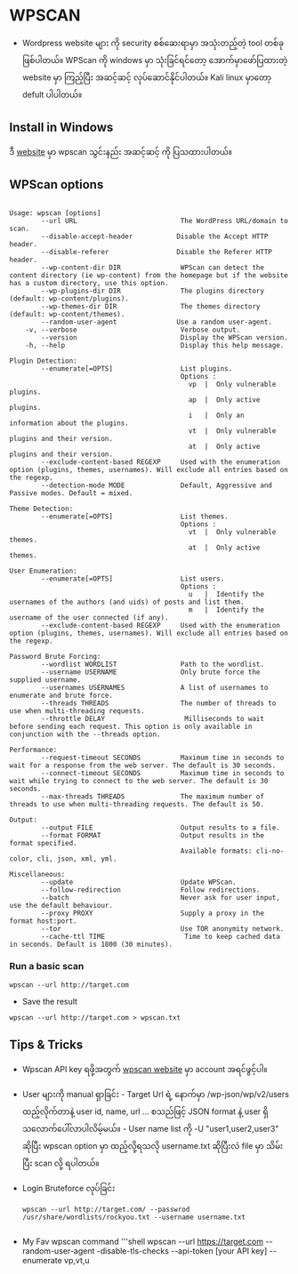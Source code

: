 # WPSCAN
- Wordpress website များ ကို security စစ်ဆေးရာမှာ အသုံးတည့်တဲ့ tool တစ်ခုဖြစ်ပါတယ်။ WPScan ကို windows မှာ သုံးခြင်ရင်တော့ အောက်မှာဖော်ပြထားတဲ့ website မှာ ကြည့်ပြီး အဆင့်ဆင့် လုပ်ဆောင်နိုင်ပါတယ်။ Kali linux မှာတော့ defult ပါပါတယ်။

## Install in Windows
ဒီ [website](https://www.seoeditors.com/expert-seo/how-to-install-wpscan-on-windows-10) မှာ wpscan သွင်းနည်း အဆင့်ဆင့် ကို ပြသထားပါတယ်။

## WPScan options

```shell

Usage: wpscan [options]
        --url URL                          The WordPress URL/domain to scan.
        --disable-accept-header           Disable the Accept HTTP header.
        --disable-referer                 Disable the Referer HTTP header.
        --wp-content-dir DIR               WPScan can detect the content directory (ie wp-content) from the homepage but if the website has a custom directory, use this option.
        --wp-plugins-dir DIR               The plugins directory (default: wp-content/plugins).
        --wp-themes-dir DIR                The themes directory (default: wp-content/themes).
        --random-user-agent               Use a random user-agent.
    -v, --verbose                          Verbose output.
        --version                          Display the WPScan version.
    -h, --help                             Display this help message.

Plugin Detection:
        --enumerate[=OPTS]                 List plugins.
                                           Options :
                                             vp  |  Only vulnerable plugins.
                                             ap  |  Only active plugins.
                                             i   |  Only an information about the plugins.
                                             vt  |  Only vulnerable plugins and their version.
                                             at  |  Only active plugins and their version.
        --exclude-content-based REGEXP     Used with the enumeration option (plugins, themes, usernames). Will exclude all entries based on the regexp.
        --detection-mode MODE              Default, Aggressive and Passive modes. Default = mixed.

Theme Detection:
        --enumerate[=OPTS]                 List themes.
                                           Options :
                                             vt  |  Only vulnerable themes.
                                             at  |  Only active themes.

User Enumeration:
        --enumerate[=OPTS]                 List users.
                                           Options :
                                             u   |  Identify the usernames of the authors (and uids) of posts and list them.
                                             m   |  Identify the username of the user connected (if any).
        --exclude-content-based REGEXP     Used with the enumeration option (plugins, themes, usernames). Will exclude all entries based on the regexp.

Password Brute Forcing:
        --wordlist WORDLIST                Path to the wordlist.
        --username USERNAME                Only brute force the supplied username.
        --usernames USERNAMES              A list of usernames to enumerate and brute force.
        --threads THREADS                  The number of threads to use when multi-threading requests.
        --throttle DELAY                    Milliseconds to wait before sending each request. This option is only available in conjunction with the --threads option.

Performance:
        --request-timeout SECONDS          Maximum time in seconds to wait for a response from the web server. The default is 30 seconds.
        --connect-timeout SECONDS          Maximum time in seconds to wait while trying to connect to the web server. The default is 30 seconds.
        --max-threads THREADS              The maximum number of threads to use when multi-threading requests. The default is 50.

Output:
        --output FILE                      Output results to a file.
        --format FORMAT                    Output results in the format specified.
                                           Available formats: cli-no-color, cli, json, xml, yml.

Miscellaneous:
        --update                           Update WPScan.
        --follow-redirection               Follow redirections.
        --batch                            Never ask for user input, use the default behaviour.
        --proxy PROXY                      Supply a proxy in the format host:port.
        --tor                              Use TOR anonymity network.
        --cache-ttl TIME                    Time to keep cached data in seconds. Default is 1800 (30 minutes).
```

### Run a basic scan
```shell
wpscan --url http://target.com
```
- Save the result
```shell
wpscan --url http://target.com > wpscan.txt
```

## Tips & Tricks
- Wpscan API key ရဖို့အတွက် [wpscan website](https://wpscan.com) မှာ account အရင်ဖွင့်ပါ။

- User များကို manual ရှာခြင်း
        - Target Url ရဲ့ နောက်မှာ /wp-json/wp/v2/users ထည့်လိုက်တာနဲ့ user id, name, url ... စသည်ဖြင့် JSON format နဲ့ user ရှိသလောက်ပေါ်လာပါလိမ့်မယ်။
        - User name list ကို -U "user1,user2,user3" ဆိုပြီး wpscan option မှာ ထည့်လို့ရသလို username.txt ဆိုပြီးလဲ file မှာ သိမ်းပြီး scan လို့ ရပါတယ်။

- Login Bruteforce လုပ်ခြင်း
  ```shell
  wpscan --url http://target.com/ --passwrod /usr/share/wordlists/rockyou.txt --username username.txt
  ```
  ```shell

- My Fav wpscan command
'''shell
wpscan --url https://target.com --random-user-agent -disable-tls-checks --api-token [your API key] --enumerate vp,vt,u
```

  





